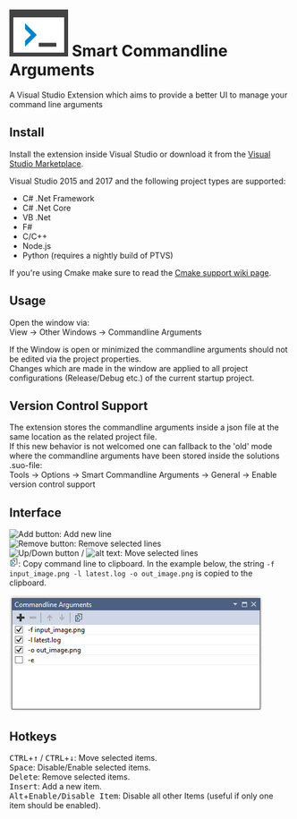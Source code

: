 
# <img src="Doc/SmartCommandLineIcon-Readme.png">  Smart Commandline Arguments 
A Visual Studio Extension which aims to provide a better UI to manage your command line arguments

## Install
Install the extension inside Visual Studio or download it from the [Visual Studio Marketplace](https://marketplace.visualstudio.com/items?itemName=MBulli.SmartCommandlineArguments "Visual Studio Marketplace").

Visual Studio 2015 and 2017 and the following project types are supported:
- C# .Net Framework
- C# .Net Core
- VB .Net
- F#
- C/C++ 
- Node.js
- Python (requires a nightly build of PTVS)

If you're using Cmake make sure to read the [Cmake support wiki page](https://github.com/MBulli/SmartCommandlineArgs/wiki/Cmake-support "Cmake").

## Usage
Open the window via:  
View → Other Windows → Commandline Arguments  
  
If the Window is open or minimized the commandline arguments should not be edited via the project properties.  
Changes which are made in the window are applied to all project configurations (Release/Debug etc.) of the current startup project.

## Version Control Support
The extension stores the commandline arguments inside a json file at the same location as the related project file.  
If this new behavior is not welcomed one can fallback to the 'old' mode where the commandline arguments have been stored inside the solutions .suo-file:  
Tools → Options → Smart Commandline Arguments → General → Enable version control support

## Interface
![Add button](Doc/Images/AddIcon.png "Add Button"): Add new line  
![Remove button](Doc/Images/RemoveIcon.png "Remove Button"): Remove selected lines  
![Up/Down button](Doc/Images/MoveUpIcon.png "Move Up Button") / ![alt text](Doc/Images/MoveDownIcon.png "Move Down Button"): Move selected lines  
![Copy cmd](Doc/Images/CopyCommandlineIcon.png "Copy commandline to clipboard"): Copy command line to clipboard. In the example below, the string `-f input_image.png -l latest.log -o out_image.png` is copied to the clipboard.
 
![Window](Doc/Images/example.png "Commandline Arguments Window")


## Hotkeys
<kbd>CTRL</kbd>+<kbd>↑</kbd> / <kbd>CTRL</kbd>+<kbd>↓</kbd>: Move selected items.  
<kbd>Space</kbd>: Disable/Enable selected items.  
<kbd>Delete</kbd>: Remove selected items.  
<kbd>Insert</kbd>: Add a new item.  
<kbd>Alt</kbd>+<kbd>Enable/Disable Item</kbd>: Disable all other Items (useful if only one item should be enabled).
